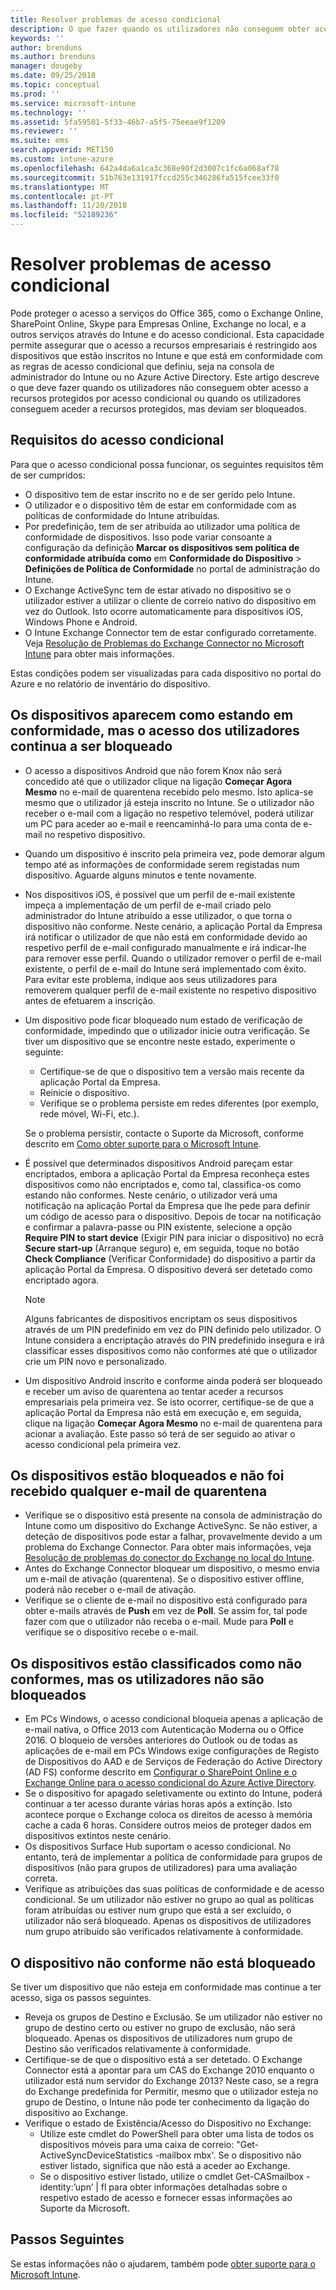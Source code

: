 ```yaml
---
title: Resolver problemas de acesso condicional
description: O que fazer quando os utilizadores não conseguem obter acesso aos recursos através de acesso condicional do Intune.
keywords: ''
author: brenduns
ms.author: brenduns
manager: dougeby
ms.date: 09/25/2018
ms.topic: conceptual
ms.prod: ''
ms.service: microsoft-intune
ms.technology: ''
ms.assetid: 5fa59501-5f33-46b7-a5f5-75eeae9f1209
ms.reviewer: ''
ms.suite: ems
search.appverid: MET150
ms.custom: intune-azure
ms.openlocfilehash: 642a4da6a1ca3c368e90f2d3007c1fc6a068af78
ms.sourcegitcommit: 51b763e131917fccd255c346286fa515fcee33f0
ms.translationtype: MT
ms.contentlocale: pt-PT
ms.lasthandoff: 11/20/2018
ms.locfileid: "52189236"
---
```

# <a name="troubleshoot-conditional-access"></a>Resolver problemas de acesso condicional

Pode proteger o acesso a serviços do Office 365, como o Exchange Online, SharePoint Online, Skype para Empresas Online, Exchange no local, e a outros serviços através do Intune e do acesso condicional. Esta capacidade permite assegurar que o acesso a recursos empresariais é restringido aos dispositivos que estão inscritos no Intune e que está em conformidade com as regras de acesso condicional que definiu, seja na consola de administrador do Intune ou no Azure Active Directory. Este artigo descreve o que deve fazer quando os utilizadores não conseguem obter acesso a recursos protegidos por acesso condicional ou quando os utilizadores conseguem aceder a recursos protegidos, mas deviam ser bloqueados.

## <a name="requirements-for-conditional-access"></a>Requisitos do acesso condicional

Para que o acesso condicional possa funcionar, os seguintes requisitos têm de ser cumpridos:

- O dispositivo tem de estar inscrito no e de ser gerido pelo Intune.
- O utilizador e o dispositivo têm de estar em conformidade com as políticas de conformidade do Intune atribuídas.
- Por predefinição, tem de ser atribuída ao utilizador uma política de conformidade de dispositivos. Isso pode variar consoante a configuração da definição **Marcar os dispositivos sem política de conformidade atribuída como** em **Conformidade do Dispositivo** > **Definições de Política de Conformidade** no portal de administração do Intune.
-   O Exchange ActiveSync tem de estar ativado no dispositivo se o utilizador estiver a utilizar o cliente de correio nativo do dispositivo em vez do Outlook. Isto ocorre automaticamente para dispositivos iOS, Windows Phone e Android.
-   O Intune Exchange Connector tem de estar configurado corretamente. Veja [Resolução de Problemas do Exchange Connector no Microsoft Intune](troubleshoot-exchange-connector.md) para obter mais informações.

Estas condições podem ser visualizadas para cada dispositivo no portal do Azure e no relatório de inventário do dispositivo.

## <a name="devices-appear-compliant-but-users-are-still-blocked"></a>Os dispositivos aparecem como estando em conformidade, mas o acesso dos utilizadores continua a ser bloqueado

- O acesso a dispositivos Android que não forem Knox não será concedido até que o utilizador clique na ligação **Começar Agora Mesmo** no e-mail de quarentena recebido pelo mesmo. Isto aplica-se mesmo que o utilizador já esteja inscrito no Intune. Se o utilizador não receber o e-mail com a ligação no respetivo telemóvel, poderá utilizar um PC para aceder ao e-mail e reencaminhá-lo para uma conta de e-mail no respetivo dispositivo.
- Quando um dispositivo é inscrito pela primeira vez, pode demorar algum tempo até as informações de conformidade serem registadas num dispositivo. Aguarde alguns minutos e tente novamente.
- Nos dispositivos iOS, é possível que um perfil de e-mail existente impeça a implementação de um perfil de e-mail criado pelo administrador do Intune atribuído a esse utilizador, o que torna o dispositivo não conforme. Neste cenário, a aplicação Portal da Empresa irá notificar o utilizador de que não está em conformidade devido ao respetivo perfil de e-mail configurado manualmente e irá indicar-lhe para remover esse perfil. Quando o utilizador remover o perfil de e-mail existente, o perfil de e-mail do Intune será implementado com êxito. Para evitar este problema, indique aos seus utilizadores para removerem qualquer perfil de e-mail existente no respetivo dispositivo antes de efetuarem a inscrição.
- Um dispositivo pode ficar bloqueado num estado de verificação de conformidade, impedindo que o utilizador inicie outra verificação. Se tiver um dispositivo que se encontre neste estado, experimente o seguinte:
  - Certifique-se de que o dispositivo tem a versão mais recente da aplicação Portal da Empresa.
  - Reinicie o dispositivo.
  - Verifique se o problema persiste em redes diferentes (por exemplo, rede móvel, Wi-Fi, etc.).

  Se o problema persistir, contacte o Suporte da Microsoft, conforme descrito em [Como obter suporte para o Microsoft Intune](get-support.md).
- É possível que determinados dispositivos Android pareçam estar encriptados, embora a aplicação Portal da Empresa reconheça estes dispositivos como não encriptados e, como tal, classifica-os como estando não conformes. Neste cenário, o utilizador verá uma notificação na aplicação Portal da Empresa que lhe pede para definir um código de acesso para o dispositivo. Depois de tocar na notificação e confirmar a palavra-passe ou PIN existente, selecione a opção **Require PIN to start device**  (Exigir PIN para iniciar o dispositivo) no ecrã **Secure start-up** (Arranque seguro) e, em seguida, toque no botão **Check Compliance** (Verificar Conformidade) do dispositivo a partir da aplicação Portal da Empresa. O dispositivo deverá ser detetado como encriptado agora. 
  > [!NOTE]
  > Alguns fabricantes de dispositivos encriptam os seus dispositivos através de um PIN predefinido em vez do PIN definido pelo utilizador. O Intune considera a encriptação através do PIN predefinido insegura e irá classificar esses dispositivos como não conformes até que o utilizador crie um PIN novo e personalizado.
- Um dispositivo Android inscrito e conforme ainda poderá ser bloqueado e receber um aviso de quarentena ao tentar aceder a recursos empresariais pela primeira vez. Se isto ocorrer, certifique-se de que a aplicação Portal da Empresa não está em execução e, em seguida, clique na ligação **Começar Agora Mesmo** no e-mail de quarentena para acionar a avaliação. Este passo só terá de ser seguido ao ativar o acesso condicional pela primeira vez.

## <a name="devices-are-blocked-and-no-quarantine-email-is-received"></a>Os dispositivos estão bloqueados e não foi recebido qualquer e-mail de quarentena

- Verifique se o dispositivo está presente na consola de administração do Intune como um dispositivo do Exchange ActiveSync. Se não estiver, a deteção de dispositivos pode estar a falhar, provavelmente devido a um problema do Exchange Connector. Para obter mais informações, veja [Resolução de problemas do conector do Exchange no local do Intune](troubleshoot-exchange-connector.md).
- Antes do Exchange Connector bloquear um dispositivo, o mesmo envia um e-mail de ativação (quarentena). Se o dispositivo estiver offline, poderá não receber o e-mail de ativação. 
- Verifique se o cliente de e-mail no dispositivo está configurado para obter e-mails através de **Push** em vez de **Poll**. Se assim for, tal pode fazer com que o utilizador não receba o e-mail. Mude para **Poll** e verifique se o dispositivo recebe o e-mail.

## <a name="devices-are-noncompliant-but-users-are-not-blocked"></a>Os dispositivos estão classificados como não conformes, mas os utilizadores não são bloqueados

- Em PCs Windows, o acesso condicional bloqueia apenas a aplicação de e-mail nativa, o Office 2013 com Autenticação Moderna ou o Office 2016. O bloqueio de versões anteriores do Outlook ou de todas as aplicações de e-mail em PCs Windows exige configurações de Registo de Dispositivos do AAD e de Serviços de Federação do Active Directory (AD FS) conforme descrito em [Configurar o SharePoint Online e o Exchange Online para o acesso condicional do Azure Active Directory](https://docs.microsoft.com/azure/active-directory/active-directory-conditional-access-no-modern-authentication). 
- Se o dispositivo for apagado seletivamente ou extinto do Intune, poderá continuar a ter acesso durante várias horas após a extinção. Isto acontece porque o Exchange coloca os direitos de acesso à memória cache a cada 6 horas. Considere outros meios de proteger dados em dispositivos extintos neste cenário.
- Os dispositivos Surface Hub suportam o acesso condicional. No entanto, terá de implementar a política de conformidade para grupos de dispositivos (não para grupos de utilizadores) para uma avaliação correta.
- Verifique as atribuições das suas políticas de conformidade e de acesso condicional. Se um utilizador não estiver no grupo ao qual as políticas foram atribuídas ou estiver num grupo que está a ser excluído, o utilizador não será bloqueado. Apenas os dispositivos de utilizadores num grupo atribuído são verificados relativamente à conformidade.

## <a name="noncompliant-device-is-not-blocked"></a>O dispositivo não conforme não está bloqueado

Se tiver um dispositivo que não esteja em conformidade mas continue a ter acesso, siga os passos seguintes.
- Reveja os grupos de Destino e Exclusão. Se um utilizador não estiver no grupo de destino certo ou estiver no grupo de exclusão, não será bloqueado. Apenas os dispositivos de utilizadores num grupo de Destino são verificados relativamente à conformidade.
- Certifique-se de que o dispositivo está a ser detetado. O Exchange Connector está a apontar para um CAS do Exchange 2010 enquanto o utilizador está num servidor do Exchange 2013? Neste caso, se a regra do Exchange predefinida for Permitir, mesmo que o utilizador esteja no grupo de Destino, o Intune não pode ter conhecimento da ligação do dispositivo ao Exchange.
- Verifique o estado de Existência/Acesso do Dispositivo no Exchange:
  - Utilize este cmdlet do PowerShell para obter uma lista de todos os dispositivos móveis para uma caixa de correio: "Get-ActiveSyncDeviceStatistics -mailbox mbx'. Se o dispositivo não estiver listado, significa que não está a aceder ao Exchange.
  - Se o dispositivo estiver listado, utilize o cmdlet Get-CASmailbox -identity:’upn’ | fl para obter informações detalhadas sobre o respetivo estado de acesso e fornecer essas informações ao Suporte da Microsoft.

## <a name="next-steps"></a>Passos Seguintes
Se estas informações não o ajudarem, também pode [obter suporte para o Microsoft Intune](get-support.md).
